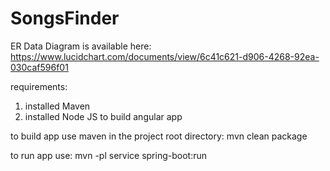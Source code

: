 # SongsFinder

ER Data Diagram is available here: https://www.lucidchart.com/documents/view/6c41c621-d906-4268-92ea-030caf596f01

requirements:
1. installed Maven
2. installed Node JS to build angular app

to build app use maven in the project root directory: 
mvn clean package   

to run app use:
mvn -pl service spring-boot:run
